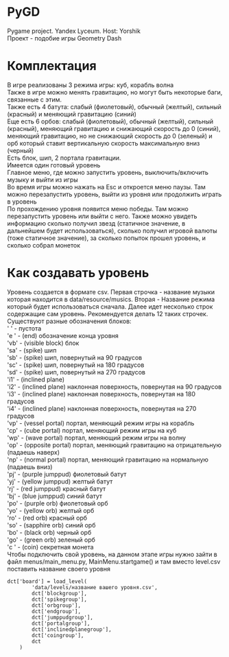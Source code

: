# PyGD

Pygame project. Yandex Lyceum. Host: Yorshik  
Проект - подобие игры Geometry Dash

# Комплектация

В игре реализованы 3 режима игры: куб, корабль волна  
Также в игре можно менять гравитацию, но могут быть некоторые баги, связанные с этим.  
Также есть 4 батута: слабый (фиолетовый), обычный (желтый), сильный (красный) и меняющий гравитацию (синий)  
Еще есть 6 орбов: слабый (фиолетовый), обычный (желтый), сильный (красный), меняющий гравитацию и снижающий скорость до
0 (синий), меняющий гравитацию, но не снижающий скорость до 0 (зеленый) и орб который ставит вертикальную скорость
максимальную вниз (черный)  
Есть блок, шип, 2 портала гравитации.  
Имеется один готовый уровень  
Главное меню, где можно запустить уровень, выключить/включить музыку и выйти из игры  
Во время игры можно нажать на Esc и откроется меню паузы. Там можно перезапустить уровень, выйти из уровня или
продолжить играть в уровень  
По прохождению уровня появится меню победы. Там можно перезапустить уровень или выйти с него. Также можно увидеть
информацию сколько получил звезд (статичное значение, в дальнейшем будет использоваться), сколько получил игровой
валюты (тоже статичное значение), за сколько попыток прошел уровень, и сколько собрал монеток

# Как создавать уровень

Уровень создается в формате csv. Первая строчка - название музыки которая находится в data/resource/musics. Вторая -
Название режима который будет использоваться сначала. Далее идет несколько строк содержащие сам уровень. Рекомендуется
делать 12 таких строчек. Существуют разные обозначения блоков:  
'  ' - пустота  
'e ' - (end) обозначение конца уровня  
'vb' - (visible block) блок  
'sa' - (spike) шип  
'sb' - (spike) шип, повернутый на 90 градусов  
'sc' - (spike) шип, повернутый на 180 градусов  
'sd' - (spike) шип, повернутый на 270 градусов  
'i1' - (inclined plane)  
'i2' - (inclined plane) наклонная поверхность, повернутая на 90 градусов  
'i3' - (inclined plane) наклонная поверхность, повернутая на 180 градусов  
'i4' - (inclined plane) наклонная поверхность, повернутая на 270 градусов  
'vp' - (vessel portal) портал, меняющий режим игры на корабль  
'cp' - (cube portal) портал, меняющий режим игры на куб  
'wp' - (wave portal) портал, меняющий режим игры на волну  
'op' - (opposite portal) портал, меняющий гравитацию на отрицательную (падаешь наверх)  
'np' - (normal portal) портал, меняющий гравитацию на нормальную (падаешь вниз)  
'pj' - (purple jumppud) фиолетовый батут  
'yj' - (yellow jumppud) желтый батут  
'rj' - (red jumppud) красный батут  
'bj' - (blue jumppud) синий батут  
'po' - (purple orb) фиолетовый орб  
'yo' - (yellow orb) желтый орб  
'ro' - (red orb) красный орб  
'so' - (sapphire orb) синий орб  
'bo' - (black orb) черный орб  
'go' - (green orb) зеленый орб  
'c ' - (coin) секретная монета  
Чтобы подключить свой уровень, на данном этапе игры нужно зайти в файл menus/main_menu.py, MainMenu.startgame() и там
вместо level.csv поставить название своего уровня

    dct['board'] = load_level(
            'data/levels/название вашего уровня.csv',
            dct['blockgroup'],
            dct['spikegroup'],
            dct['orbgroup'],
            dct['endgroup'],
            dct['jumppudgroup'],
            dct['portalgroup'],
            dct['inclinedplanegroup'],
            dct['coingroup'],
            dct
        )
